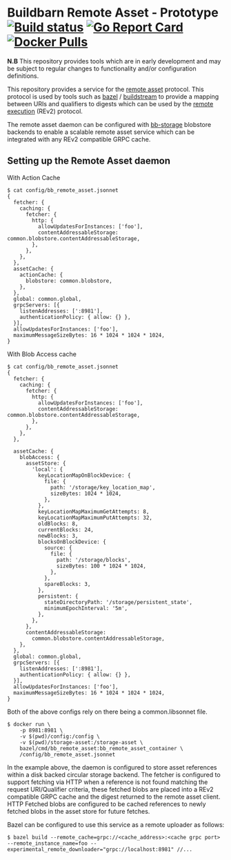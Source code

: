 # Buildbarn Remote Asset - Prototype [![Build status](https://github.com/buildbarn/bb-remote-asset/workflows/master/badge.svg)](https://github.com/buildbarn/bb-remote-asset/actions) [![Go Report Card](https://goreportcard.com/badge/github.com/buildbarn/bb-remote-asset)](https://goreportcard.com/report/github.com/buildbarn/bb-remote-asset)[![Docker Pulls](https://img.shields.io/docker/pulls/buildbarn/bb-remote-asset?style=plastic)](https://hub.docker.com/r/buildbarn/bb-remote-asset)

**N.B** This repository provides tools which are in early development and may be
subject to regular changes to functionality and/or configuration definitions.

This repository provides a service for the [remote
asset](https://github.com/bazelbuild/remote-apis/blob/master/build/bazel/remote/asset/v1/remote_asset.proto)
protocol.  This protocol is used by tools such as
[bazel](https://github.com/bazelbuild/bazel) /
[buildstream](https://gitlab.com/BuildStream/buildstream) to provide a mapping
between URIs and qualifiers to digests which can be used by the [remote
execution](https://github.com/bazelbuild/remote-apis/blob/master/build/bazel/remote/execution/v2/remote_execution.proto)
(REv2) protocol.

The remote asset daemon can be configured with
[bb-storage](https://github.com/buildbarn/bb-storage) blobstore backends to
enable a scalable remote asset service which can be integrated with any REv2
compatible GRPC cache.

## Setting up the Remote Asset daemon

With Action Cache

```
$ cat config/bb_remote_asset.jsonnet
{
  fetcher: {
    caching: {
      fetcher: {
        http: {
          allowUpdatesForInstances: ['foo'],
          contentAddressableStorage: common.blobstore.contentAddressableStorage,
        },
      },
    },
  },
  assetCache: {
    actionCache: {
      blobstore: common.blobstore,
    },
  },
  global: common.global,
  grpcServers: [{
    listenAddresses: [':8981'],
    authenticationPolicy: { allow: {} },
  }],
  allowUpdatesForInstances: ['foo'],
  maximumMessageSizeBytes: 16 * 1024 * 1024 * 1024,
}
```

With Blob Access cache

```
$ cat config/bb_remote_asset.jsonnet
{
  fetcher: {
    caching: {
      fetcher: {
        http: {
          allowUpdatesForInstances: ['foo'],
          contentAddressableStorage: common.blobstore.contentAddressableStorage,
        },
      },
    },
  },

  assetCache: {
    blobAccess: {
      assetStore: {
        'local': {
          keyLocationMapOnBlockDevice: {
            file: {
              path: '/storage/key_location_map',
              sizeBytes: 1024 * 1024,
            },
          },
          keyLocationMapMaximumGetAttempts: 8,
          keyLocationMapMaximumPutAttempts: 32,
          oldBlocks: 8,
          currentBlocks: 24,
          newBlocks: 3,
          blocksOnBlockDevice: {
            source: {
              file: {
                path: '/storage/blocks',
                sizeBytes: 100 * 1024 * 1024,
              },
            },
            spareBlocks: 3,
          },
          persistent: {
            stateDirectoryPath: '/storage/persistent_state',
            minimumEpochInterval: '5m',
          },
        },
      },
      contentAddressableStorage:
        common.blobstore.contentAddressableStorage,
    },
  },
  global: common.global,
  grpcServers: [{
    listenAddresses: [':8981'],
    authenticationPolicy: { allow: {} },
  }],
  allowUpdatesForInstances: ['foo'],
  maximumMessageSizeBytes: 16 * 1024 * 1024 * 1024,
}
```

Both of the above configs rely on there being a common.libsonnet file.

```
$ docker run \
    -p 8981:8981 \
    -v $(pwd)/config:/config \
    -v $(pwd)/storage-asset:/storage-asset \
    bazel/cmd/bb_remote_asset:bb_remote_asset_container \
    /config/bb_remote_asset.jsonnet
```

In the example above, the daemon is configured to store asset references within
a disk backed circular storage backend. The fetcher is configured to support
fetching via HTTP when a reference is not found matching the request
URI/Qualifier criteria, these fetched blobs are placed into a REv2 compatible
GRPC cache and the digest returned to the remote asset client.  HTTP Fetched
blobs are configured to be cached references to newly fetched blobs in the asset
store for future fetches.

Bazel can be configured to use this service as a remote uploader as follows:

`$ bazel build --remote_cache=grpc://<cache_address>:<cache grpc port> --remote_instance_name=foo --experimental_remote_downloader="grpc://localhost:8981" //...`
